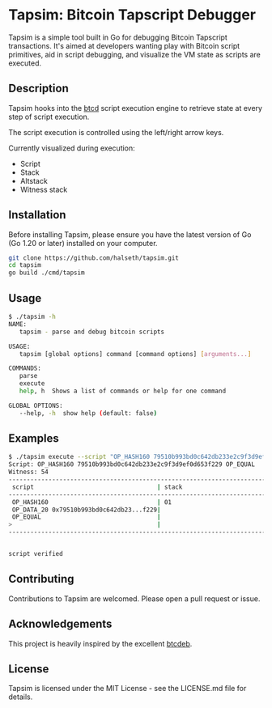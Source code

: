 # Tapsim: Bitcoin Tapscript Debugger

Tapsim is a simple tool built in Go for debugging Bitcoin Tapscript
transactions. It's aimed at developers wanting play with Bitcoin script
primitives, aid in script debugging, and visualize the VM state as scripts are
executed.

## Description
Tapsim hooks into the [btcd](https://github.com/btcsuite/btcd) script execution
engine to retrieve state at every step of script execution.

The script execution is controlled using the left/right arrow keys.

Currently visualized during execution:
- Script
- Stack
- Altstack
- Witness stack

## Installation

Before installing Tapsim, please ensure you have the latest version of Go (Go
1.20 or later) installed on your computer.

```bash
git clone https://github.com/halseth/tapsim.git
cd tapsim
go build ./cmd/tapsim
```

## Usage
```bash
$ ./tapsim -h
NAME:
   tapsim - parse and debug bitcoin scripts

USAGE:
   tapsim [global options] command [command options] [arguments...]

COMMANDS:
   parse
   execute
   help, h  Shows a list of commands or help for one command

GLOBAL OPTIONS:
   --help, -h  show help (default: false)
```

## Examples
```bash
$ ./tapsim execute --script "OP_HASH160 79510b993bd0c642db233e2c9f3d9ef0d653f229 OP_EQUAL" --witness "54"
Script: OP_HASH160 79510b993bd0c642db233e2c9f3d9ef0d653f229 OP_EQUAL
Witness: 54
------------------------------------------------------------------------------------------------------------------------------------------------------------------------
 script                                  | stack                                   | alt stack                               | witness
------------------------------------------------------------------------------------------------------------------------------------------------------------------------
 OP_HASH160                              | 01                                      |                                         |
 OP_DATA_20 0x79510b993bd0c642db23...f229|                                         |                                         |
 OP_EQUAL                                |                                         |                                         |
>                                        |                                         |                                         |
------------------------------------------------------------------------------------------------------------------------------------------------------------------------


script verified
```

## Contributing
Contributions to Tapsim are welcomed. Please open a pull request or issue.

## Acknowledgements
This project is heavily inspired by the excellent [btcdeb](https://github.com/bitcoin-core/btcdeb).

## License
Tapsim is licensed under the MIT License - see the LICENSE.md file for details.
